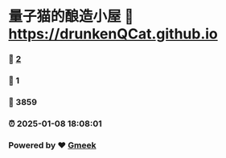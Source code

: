# 量子猫的酿造小屋 :link: https://drunkenQCat.github.io 
### :page_facing_up: [2](https://drunkenQCat.github.io/tag.html) 
### :speech_balloon: 1 
### :hibiscus: 3859 
### :alarm_clock: 2025-01-08 18:08:01 
### Powered by :heart: [Gmeek](https://github.com/Meekdai/Gmeek)

